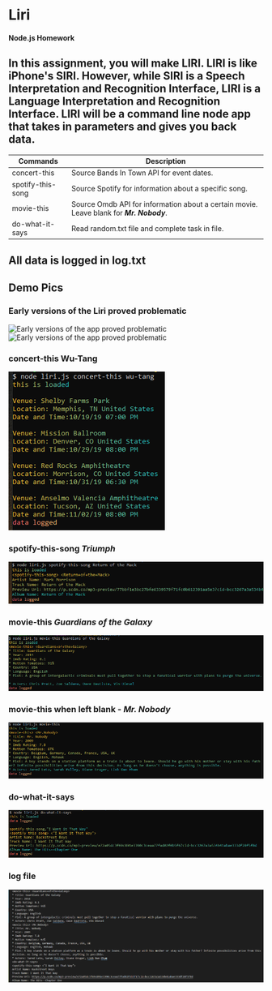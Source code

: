 # Liri
#### Node.js Homework

## In this assignment, you will make LIRI. LIRI is like iPhone's SIRI. However, while SIRI is a Speech Interpretation and Recognition Interface, LIRI is a Language Interpretation and Recognition Interface. LIRI will be a command line node app that takes in parameters and gives you back data.


Commands | Description
---------| -----------
concert-this | Source Bands In Town API for event dates.
spotify-this-song | Source Spotify for information about a specific song.
movie-this | Source Omdb API for information about a certain movie. Leave blank for ***Mr. Nobody***.
do-what-it-says | Read random.txt file and complete task in file.

## All data is logged in log.txt

## Demo Pics
### Early versions of the Liri proved problematic
![Early versions of the app proved problematic](assets/images/Terminator1.gif)
![Early versions of the app proved problematic](assets/images/T2.gif)

### concert-this Wu-Tang
![concert-this](assets/images/concert.PNG)

### spotify-this-song ***Triumph***
![spotify-this-song](assets/images/spotify.PNG)

### movie-this ***Guardians of the Galaxy***
![movie-this](assets/images/movie.PNG)

### movie-this when left blank - ***Mr. Nobody***
![movie-this when left blank](assets/images/Nobody.PNG)

### do-what-it-says
![do-what-it-says](assets/images/do.PNG)

### log file
![log.txt](assets/images/log.PNG)